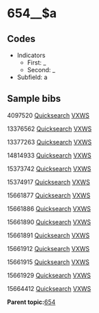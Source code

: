 # 654\_\_$a

## Codes

-   Indicators
    -   First: \_
    -   Second: \_
-   Subfield: a

## Sample bibs

4097520 [Quicksearch](https://search.library.yale.edu/catalog/4097520) [VXWS](http://prodorbis.library.yale.edu:7014/vxws/GetHoldingsService?bibId=4097520)

13376562 [Quicksearch](https://search.library.yale.edu/catalog/13376562) [VXWS](http://prodorbis.library.yale.edu:7014/vxws/GetHoldingsService?bibId=13376562)

13377263 [Quicksearch](https://search.library.yale.edu/catalog/13377263) [VXWS](http://prodorbis.library.yale.edu:7014/vxws/GetHoldingsService?bibId=13377263)

14814933 [Quicksearch](https://search.library.yale.edu/catalog/14814933) [VXWS](http://prodorbis.library.yale.edu:7014/vxws/GetHoldingsService?bibId=14814933)

15373742 [Quicksearch](https://search.library.yale.edu/catalog/15373742) [VXWS](http://prodorbis.library.yale.edu:7014/vxws/GetHoldingsService?bibId=15373742)

15374917 [Quicksearch](https://search.library.yale.edu/catalog/15374917) [VXWS](http://prodorbis.library.yale.edu:7014/vxws/GetHoldingsService?bibId=15374917)

15661877 [Quicksearch](https://search.library.yale.edu/catalog/15661877) [VXWS](http://prodorbis.library.yale.edu:7014/vxws/GetHoldingsService?bibId=15661877)

15661886 [Quicksearch](https://search.library.yale.edu/catalog/15661886) [VXWS](http://prodorbis.library.yale.edu:7014/vxws/GetHoldingsService?bibId=15661886)

15661890 [Quicksearch](https://search.library.yale.edu/catalog/15661890) [VXWS](http://prodorbis.library.yale.edu:7014/vxws/GetHoldingsService?bibId=15661890)

15661891 [Quicksearch](https://search.library.yale.edu/catalog/15661891) [VXWS](http://prodorbis.library.yale.edu:7014/vxws/GetHoldingsService?bibId=15661891)

15661912 [Quicksearch](https://search.library.yale.edu/catalog/15661912) [VXWS](http://prodorbis.library.yale.edu:7014/vxws/GetHoldingsService?bibId=15661912)

15661915 [Quicksearch](https://search.library.yale.edu/catalog/15661915) [VXWS](http://prodorbis.library.yale.edu:7014/vxws/GetHoldingsService?bibId=15661915)

15661929 [Quicksearch](https://search.library.yale.edu/catalog/15661929) [VXWS](http://prodorbis.library.yale.edu:7014/vxws/GetHoldingsService?bibId=15661929)

15664412 [Quicksearch](https://search.library.yale.edu/catalog/15664412) [VXWS](http://prodorbis.library.yale.edu:7014/vxws/GetHoldingsService?bibId=15664412)

**Parent topic:**[654](../../tags/654/654.md)

